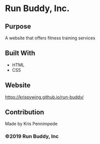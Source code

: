 # Run Buddy, Inc.

## Purpose
A website that offers fitness training services

## Built With
* HTML
* CSS

## Website
https://krispywing.github.io/run-buddy/

## Contribution
Made by Kris Pennimpede

### ©️2019 Run Buddy, Inc
